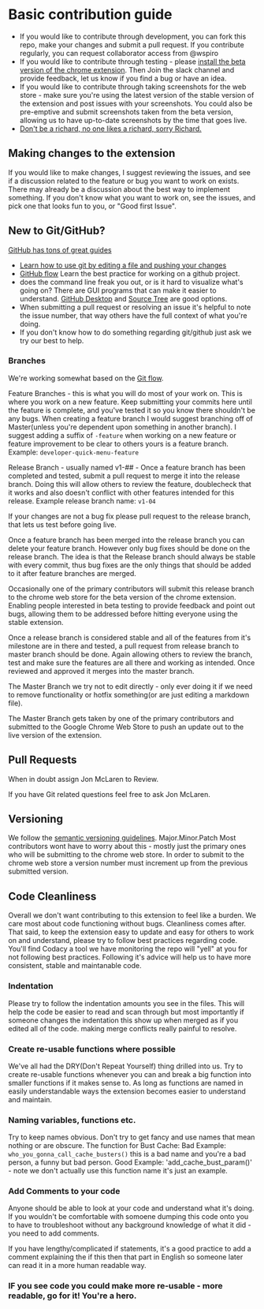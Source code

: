# Basic contribution guide
* If you would like to contribute through development, you can fork this repo, make your changes and submit a pull request. If you contribute regularly, you can request collaborator access from @wspiro
* If you would like to contribute through testing - please [install the beta version of the chrome extension](https://github.com/williamspiro/HubSpot-Developer-Extension/wiki/How-to-use-the-Beta-version-of-the-extension). Then Join the slack channel and provide feedback, let us know if you find a bug or have an idea.
* If you would like to contribute through taking screenshots for the web store - make sure you're using the latest version of the stable version of the extension and post issues with your screenshots. You could also be pre-emptive and submit screenshots taken from the beta version, allowing us to have up-to-date screenshots by the time that goes live.
* [Don't be a richard, no one likes a richard, sorry Richard.](https://github.com/williamspiro/HubSpot-Developer-Extension/blob/contributors-update/CODE_OF_CONDUCT.md)

## Making changes to the extension
If you would like to make changes, I suggest reviewing the issues, and see if a discussion related to the feature or bug you want to work on exists. There may already be a discussion about the best way to implement something.
If you don't know what you want to work on, see the issues, and pick one that looks fun to you, or "Good first Issue".


## New to Git/GitHub?
[GitHub has tons of great guides](https://guides.github.com/)
* [Learn how to use git by editing a file and pushing your changes](https://guides.github.com/activities/hello-world/)
* [GitHub flow](https://guides.github.com/introduction/flow/) Learn the best practice for working on a github project.
* does the command line freak you out, or is it hard to visualize what's going on? There are GUI programs that can make it easier to understand. [GitHub Desktop](https://desktop.github.com/) and [Source Tree](https://www.sourcetreeapp.com/) are good options.
* When submitting a pull request or resolving an issue it's helpful to note the issue number, that way others have the full context of what you're doing.
* If you don't know how to do something regarding git/github just ask we try our best to help.

### Branches
We're working somewhat based on the [Git flow](https://datasift.github.io/gitflow/IntroducingGitFlow.html). 

Feature Branches - this is what you will do most of your work on. This is where you work on a new feature. Keep submitting your commits here until the feature is complete, and you've tested it so you know there shouldn't be any bugs. When creating a feature branch I would suggest branching off of Master(unless you're dependent upon something in another branch). I suggest adding a suffix of `-feature` when working on a new feature or feature improvement to be clear to others yours is a feature branch. Example: `developer-quick-menu-feature`

Release Branch - usually named v1-## - Once a feature branch has been completed and tested, submit a pull request to merge it into the release branch. Doing this will allow others to review the feature, doublecheck that it works and also doesn't conflict with other features intended for this release. Example release branch name: `v1-04`

If your changes are not a bug fix please pull request to the release branch, that lets us test before going live.

Once a feature branch has been merged into the release branch you can delete your feature branch. However only bug fixes should be done on the release branch. The idea is that the Release branch should always be stable with every commit, thus bug fixes are the only things that should be added to it after feature branches are merged.

Occasionally one of the primary contributors will submit this release branch to the chrome web store for the beta version of the chrome extension. Enabling people interested in beta testing to provide feedback and point out bugs, allowing them to be addressed before hitting everyone using the stable extension.

Once a release branch is considered stable and all of the features from it's milestone are in there and tested, a pull request from release branch to master branch should be done. Again allowing others to review the branch, test and make sure the features are all there and working as intended. Once reviewed and approved it merges into the master branch.

The Master Branch we try not to edit directly - only ever doing it if we need to remove functionality or hotfix something(or are just editing a markdown file).

The Master Branch gets taken by one of the primary contributors and submitted to the Google Chrome Web Store to push an update out to the live version of the extension.


## Pull Requests
When in doubt assign Jon McLaren to Review.

If you have Git related questions feel free to ask Jon McLaren.

## Versioning
We follow the [semantic versioning guidelines](https://semver.org/). Major.Minor.Patch
Most contributors wont have to worry about this - mostly just the primary ones who will be submitting to the chrome web store. In order to submit to the chrome web store a version number must increment up from the previous submitted version.


## Code Cleanliness
Overall we don't want contributing to this extension to feel like a burden. We care most about code functioning without bugs. Cleanliness comes after. That said, to keep the extension easy to update and easy for others to work on and understand, please try to follow best practices regarding code. You'll find Codacy a tool we have monitoring the repo will "yell" at you for not following best practices. Following it's advice will help us to have more consistent, stable and maintanable code.

### Indentation
Please try to follow the indentation amounts you see in the files. This will help the code be easier to read and scan through but most importantly if someone changes the indentation this show up when merged as if you edited all of the code. making merge conflicts really painful to resolve.

### Create re-usable functions where possible
We've all had the DRY(Don't Repeat Yourself) thing drilled into us. Try to create re-usable functions whenever you can and break a big function into smaller functions if it makes sense to. As long as functions are named in easily understandable ways the extension becomes easier to understand and maintain.

### Naming variables, functions etc.
Try to keep names obvious. Don't try to get fancy and use names that mean nothing or are obscure.
The function for Bust Cache:
Bad Example: `who_you_gonna_call_cache_busters()` this is a bad name and you're a bad person, a funny but bad person.
Good Example: 'add_cache_bust_param()' - note we don't actually use this function name it's just an example.

### Add Comments to your code
Anyone should be able to look at your code and understand what it's doing. If you wouldn't be comfortable with somoene dumping this code onto you to have to troubleshoot without any background knowledge of what it did - you need to add comments.

If you have lengthy/complicated if statements, it's a good practice to add a comment explaining the if this then that part in English so someone later can read it in a more human readable way.

### IF you see code you could make more re-usable - more readable, go for it! You're a hero.

